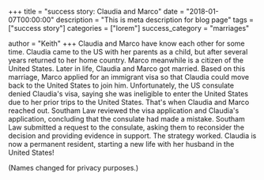 +++
title = "success story: Claudia and Marco"
date = "2018-01-07T00:00:00"
description = "This is meta description for blog page"
tags = ["success story"]
categories = ["lorem"]
success_category = "marriages"

author = "Keith"
+++
Claudia and Marco have know each other for some time. Claudia came to the US with her parents as a child, but after several years returned to her home country. Marco meanwhile is a citizen of the United States. Later in life, Claudia and Marco got married. Based on this marriage, Marco applied for an immigrant visa so that Claudia could move back to the United States to join him. Unfortunately, the US consulate denied Claudia's visa, saying she was ineligible to enter the United States due to her prior trips to the United States. That's when Claudia and Marco reached out. Southam Law reviewed the visa application and Claudia's application, concluding that the consulate had made a mistake. Southam Law submitted a request to the consulate, asking them to reconsider the decision and providing evidence in support. The strategy worked. Claudia is now a permanent resident, starting a new life with her husband in the United States!

(Names changed for privacy purposes.)
